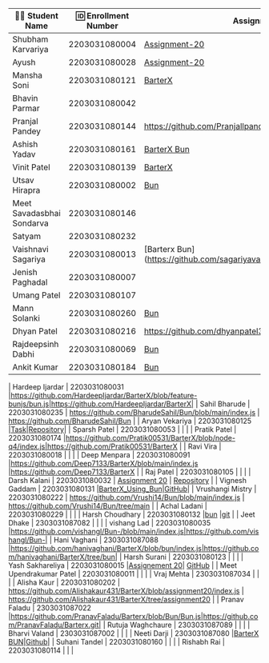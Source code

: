 | 👩‍🎓 Student Name       | 🆔 Enrollment Number | Assignment 20 URL | GitHub Repo |
|-----------------------|----------------------|-------------------|-------------|
| Shubham Karvariya     | 2203031080004        | [Assignment-20](https://github.com/5hubhm/BarterX/blob/Bun_code/index.js)|[Github](https://github.com/5hubhm/BarterX/blob/Bun_code)
| Ayush                 | 2203031080028        |       [Assignment-20](https://github.com/ayushvadodariya/BarterX/blob/bun/index.js)            |     [GitHub](https://github.com/ayushvadodariya/BarterX/tree/bun)        |
| Mansha Soni           | 2203031080121        | [BarterX](https://github.com/mansha-6/BarterX/blob/bun-app/main.js)                  |     [Github]   (https://github.com/mansha-6/BarterX)     |
| Bhavin Parmar         | 2203031080042        |                   |             |
| Pranjal Pandey        | 2203031080144        | https://github.com/Pranjallpandey1504/BarterX/tree/assignment20                  | https://github.com/Pranjallpandey1504/BarterX            |
| Ashish Yadav          | 2203031080161        |[BarterX Bun](https://github.com/AshishIT611/BarterX/blob/bun/index.js)                   |[GitHub](https://github.com/AshishIT611/BarterX)             |
| Vinit Patel           | 2203031080139        | [BarterX](https://github.com/Vinitpatel28/BarterX/blob/bunapp/index.js)| [GitHub](https://github.com/Vinitpatel28/BarterX/tree/bunapp)|
| Utsav Hirapra         | 2203031080002        | [Bun](https://github.com/utsav1213/BarterX/blob/Bun/main.js)  |[GitHub](https://github.com/utsav1213/BarterX)             |
| Meet Savadasbhai Sondarva | 2203031080146    |                   |             |
| Satyam                | 2203031080232        |                   |             |
| Vaishnavi Sagariya    | 2203031080013        |  [Barterx Bun] (https://github.com/sagariyavaishnavi/BarterX/blob/Bun/index.js) |[GitHub](https://github.com/sagariyavaishnavi/BarterX/tree/Bun)|
| Jenish Paghadal       | 2203031080007        |                   |             |
| Umang Patel           | 2203031080107        |                   |             |
| Mann Solanki          | 2203031080260        | [Bun](https://github.com/MannSolanki/BarterX-Bun/blob/master/index.js)|[Github](https://github.com/MannSolanki/BarterX-Bun)  |
| Dhyan Patel           | 2203031080216        |https://github.com/dhyanpatel3/BarterX/blob/main/bun.js|https://github.com/dhyanpatel3/BarterX|
| Rajdeepsinh Dabhi     | 2203031080069        |  [Bun](https://github.com/Rajdeepsinh1410/Bun.git)                 |   [GitHub](https://github.com/Rajdeepsinh1410/Bun.git)          |
| Ankit Kumar           | 2203031080184        | [Bun](https://github.com/Ankiitsuthar/BarterX/blob/Bun/index.js)                  |  [GitHub](https://github.com/Ankiitsuthar/BarterX/tree/Bun)           |

| Hardeep Ijardar       | 2203031080031        |https://github.com/HardeepIjardar/BarterX/blob/feature-bunjs/bun.js|https://github.com/HardeepIjardar/BarterX|
| Sahil Bharude         | 2203031080235        | https://github.com/BharudeSahil/Bun/blob/main/index.js | https://github.com/BharudeSahil/Bun |
| Aryan Vekariya        | 2203031080125        |[Task](https://github.com/aaryanvekariya/BarterX/blob/Bun/index.js)|[Repository](https://github.com/aaryanvekariya/BarterX)|
| Sparsh Patel          | 2203031080053        |                   |             |
| Pratik Patel          | 2203031080174        |https://github.com/Pratik00531/BarterX/blob/node-q4/index.js|https://github.com/Pratik00531/BarterX             |
| Ravi Vira             | 2203031080018        |                   |             |
| Deep Menpara          | 2203031080091        |https://github.com/Deep7133/BarterX/blob/main/index.js                   |https://github.com/Deep7133/BarterX             |
| Raj Patel             | 2203031080105        |                   |             |
| Darsh Kalani          | 2203031080032        | [Assignment 20](https://github.com/Darshkalani28/Bun-/blob/main/index.js) | [Repository](https://github.com/Darshkalani28/Bun-) |
| Vignesh Gaddam        | 2203031080131        |[BarterX_Using_Bun](https://github.com/mrvigneshgaddam/BarterX/blob/bun-app/index.js)|[GitHub](https://github.com/mrvigneshgaddam/BarterX)|
| Vrushangi Mistry      | 2203031080222        | https://github.com/Vrushi14/Bun/blob/main/index.js                  |  https://github.com/Vrushi14/Bun/tree/main           |
| Achal Ladani          | 2203031080229        |                   |             |
| Harsh Choudhary       | 2203031080132        |[bun](https://github.com/mrHarshchoudhary/BarterX/blob/bun-app/index.js)                   |[git](https://github.com/mrHarshchoudhary/BarterX/tree/bun-app)             |
| Jeet Dhake            | 2303031087082        |                   |             |
| vishang Lad           | 2203031080035        |https://github.com/vishangl/Bun-/blob/main/index.js|https://github.com/vishangl/Bun-|
| Hani Vaghani          | 2303031087088        |https://github.com/hanivaghani/BarterX/blob/bun/index.js|https://github.com/hanivaghani/BarterX/tree/bun|
| Harsh Surani          | 2203031080123        |                   |             |
| Yash Sakhareliya      | 2203031080015        |[Assignement 20](https://github.com/YashSakhareliya/BarterX/blob/bun/index.js)| [GitHub](https://github.com/YashSakhareliya/BarterX/tree/bun)  |
| Meet Upendrakumar Patel | 2203031080011      |                   |             |
| Vraj Mehta            | 2303031087034        |                   |             |
| Alisha Kaur           | 2203031080202        | https://github.com/Alishakaur431/BarterX/blob/assignment20/index.js                |        https://github.com/Alishakaur431/BarterX/tree/assignment20     |
| Pranav Faladu         | 2303031087022        |https://github.com/PranavFaladu/Barterx/blob/Bun/Bun.js|https://github.com/PranavFaladu/Barterx.git|
| Rutuja Waghchaure     | 2303031087089        |                   |             |
| Bharvi Valand         | 2303031087002        |                   |             |
| Neeti Darji           | 2303031087080        |[BarterX BUN](https://github.com/Neetidarji/BarterX/blob/bun/index1.js)|[Github](https://github.com/Neetidarji/BarterX/tree/bun)|
| Suhani Tandel         | 2203031080160        |                   |             |
| Rishabh Rai           | 2203031080114        |                   |             |
